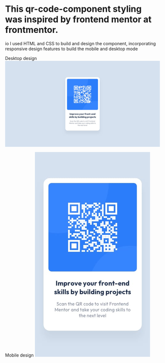 # This qr-code-component styling was inspired by frontend mentor at frontmentor.
io
I used HTML and CSS to build and design the component, incorporating responsive
design features to build the mobile and desktop mode

Desktop design
![Alt text](images/desktop-design.jpg)

Mobile design
![Alt text](images/mobile-design.jpg)